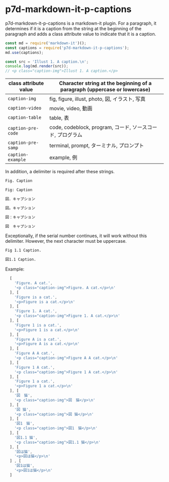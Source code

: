 # p7d-markdown-it-p-captions

p7d-markdown-it-p-captions is a markdown-it plugin. For a paragraph, it determines if it is a caption from the string at the beginning of the paragraph and adds a class attribute value to indicate that it is a caption.

```js
const md = require('markdown-it')();
const captions = require('p7d-markdown-it-p-captions');
md.use(captions);

const src = 'Illust 1. A caption.\n';
console.log(md.render(src));
// <p class="caption-img">Illust 1. A caption.</p>
```

| class attribute value | Character string at the beginning of a paragraph (uppercase or lowercase) |
| ---- | ---- |
| `caption-img` | fig, figure, illust, photo, 図, イラスト, 写真 |
| `caption-video` | movie, video, 動画 |
| `caption-table` | table, 表 |
| `caption-pre-code` | code, codeblock, program, コード, ソースコード, プログラム |
| `caption-pre-samp` | terminal, prompt, ターミナル, プロンプト |
| `caption-example` | example, 例 |

In addition, a delimiter is required after these strings.

```md
Fig. Caption

Fig: Caption

図．キャプション

図。キャプション

図：キャプション

図　キャプション
```

Exceptionally, if the serial number continues, it will work without this delimiter. However, the next character must be uppercase.

```md
Fig 1.1 Caption.

図1.1 Caption.
```

Example: 

```js
  [
    'Figure. A cat.',
    '<p class="caption-img">Figure. A cat.</p>\n'
  ], [
    'Figure is a cat.',
    '<p>Figure is a cat.</p>\n'
  ], [
    'Figure 1. A cat.',
    '<p class="caption-img">Figure 1. A cat.</p>\n'
  ], [
    'Figure 1 is a cat.',
    '<p>Figure 1 is a cat.</p>\n'
  ], [
    'Figure A is a cat.',
    '<p>Figure A is a cat.</p>\n'
  ], [
    'Figure A A cat.',
    '<p class="caption-img">Figure A A cat.</p>\n'
  ], [
    'Figure 1 A cat.',
    '<p class="caption-img">Figure 1 A cat.</p>\n'
  ], [
    'Figure 1 a cat.',
    '<p>Figure 1 a cat.</p>\n'
  ], [
    '図　猫',
    '<p class="caption-img">図　猫</p>\n'
  ], [
    '図 猫',
    '<p class="caption-img">図 猫</p>\n'
  ], [
    '図1　猫',
    '<p class="caption-img">図1　猫</p>\n'
  ], [
    '図1.1 猫',
    '<p class="caption-img">図1.1 猫</p>\n'
  ], [
    '図は猫',
    '<p>図は猫</p>\n'
  ] , [
    '図1は猫',
    '<p>図1は猫</p>\n'
  ]
```

